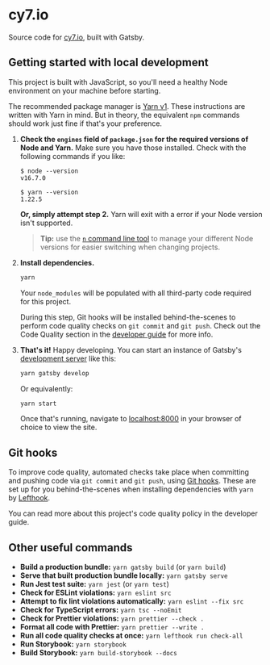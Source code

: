 # cy7.io

Source code for [cy7.io](https://cy7.io), built with Gatsby.

## Getting started with local development

This project is built with JavaScript, so you'll need a healthy Node environment on your machine before starting.

The recommended package manager is [Yarn v1](https://classic.yarnpkg.com/lang/en/). These instructions are written with Yarn in mind. But in theory, the equivalent `npm` commands should work just fine if that's your preference.

1. **Check the `engines` field of `package.json` for the required versions of Node and Yarn.** Make sure you have those installed. Check with the following commands if you like:

   ```
   $ node --version
   v16.7.0

   $ yarn --version
   1.22.5
   ```

   **Or, simply attempt step 2.** Yarn will exit with a error if your Node version isn't supported.

   > **Tip:** use the [`n` command line tool](https://github.com/tj/n) to manage your different Node versions for easier switching when changing projects.

2. **Install dependencies.**

   ```bash
   yarn
   ```

   Your `node_modules` will be populated with all third-party code required for this project.

   During this step, Git hooks will be installed behind-the-scenes to perform code quality checks on `git commit` and `git push`. Check out the Code Quality section in the [developer guide](https://storybook.cy7.io/) for more info.

3. **That's it!** Happy developing. You can start an instance of Gatsby's [development server](https://www.gatsbyjs.com/docs/tutorial/part-1/#run-your-site-locally) like this:

   ```bash
   yarn gatsby develop
   ```

   Or equivalently:

   ```bash
   yarn start
   ```

   Once that's running, navigate to [localhost:8000](http://localhost:8000/) in your browser of choice to view the site.

## Git hooks

To improve code quality, automated checks take place when committing and pushing code via `git commit` and `git push`, using [Git hooks](https://www.atlassian.com/git/tutorials/git-hooks). These are set up for you behind-the-scenes when installing dependencies with `yarn` by [Lefthook](https://github.com/evilmartians/lefthook).

You can read more about this project's code quality policy in the developer guide.

## Other useful commands

- **Build a production bundle:** `yarn gatsby build` (or `yarn build`)
- **Serve that built production bundle locally:** `yarn gatsby serve`
- **Run Jest test suite:** `yarn jest` (or `yarn test`)
- **Check for ESLint violations:** `yarn eslint src`
- **Attempt to fix lint violations automatically:** `yarn eslint --fix src`
- **Check for TypeScript errors:** `yarn tsc --noEmit`
- **Check for Prettier violations:** `yarn prettier --check .`
- **Format all code with Prettier:** `yarn prettier --write .`
- **Run all code quality checks at once:** `yarn lefthook run check-all`
- **Run Storybook:** `yarn storybook`
- **Build Storybook:** `yarn build-storybook --docs`
